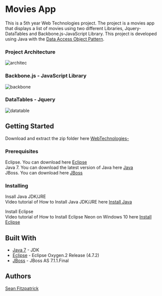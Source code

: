 # Movies App

This is a 5th year Web Technologies project. The project is a movies app that displays a list of movies using two different Libraries, Jquery-DataTables and Backbone.js-JavaScript Library. This project is developed using Java with the [Data Access Object Pattern](http://www.oracle.com/technetwork/java/dataaccessobject-138824.html).         

### Project Architecture
![architec](https://user-images.githubusercontent.com/9217947/41192373-fe5c271c-6bfc-11e8-8541-eeafe8cd648f.png)

### Backbone.js - JavaScript Library
![backbone](https://user-images.githubusercontent.com/9217947/41192441-ecee0c42-6bfd-11e8-8fba-5c9b10b0cc8e.png)

### DataTables - Jquery
![datatable](https://user-images.githubusercontent.com/9217947/41192506-f3b9cfd8-6bfe-11e8-8d74-cce14a6c148b.png)


## Getting Started

Download and extract the zip folder here [WebTechnologies-](https://github.com/seanJosephFitzpatrick/WebTechnologies-/archive/master.zip)            

### Prerequisites

Eclipse. You can download here [Eclipse](http://www.eclipse.org/downloads/eclipse-packages/)                 
Java 7. You can download the latest version of Java here [Java](http://www.oracle.com/technetwork/java/javase/downloads/java-archive-downloads-javase7-521261.html)            
JBoss. You can download here [JBoss](http://jbossas.jboss.org/downloads)

### Installing

Insall Java JDK/JRE                
Video tutorial of How to Install Java JDK/JRE here [Install Java](https://www.youtube.com/watch?v=FzKcJK68z2k)      

Install Eclipse             
Video tutorial of How to Install Eclipse Neon on Windows 10 here [Install Eclipse](https://www.youtube.com/watch?v=WIzzHeWukUU)         

## Built With

* [Java 7](http://www.oracle.com/technetwork/java/javase/downloads/java-archive-downloads-javase7-521261.html) - JDK
* [Eclipse](http://www.eclipse.org/downloads/eclipse-packages/)  - Eclipse Oxygen.2 Release (4.7.2)
* [JBoss](http://jbossas.jboss.org/downloads)  - JBoss AS 7.1.1.Final


## Authors

[Sean Fitzpatrick](https://github.com/seanJosephFitzpatrick) 
